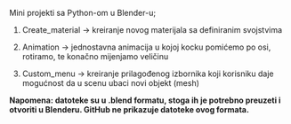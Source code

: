Mini projekti sa Python-om u Blender-u;

1) Create_material -> kreiranje novog materijala sa definiranim svojstvima

2) Animation -> jednostavna animacija u kojoj kocku pomićemo po osi, rotiramo, te konačno mijenjamo veličinu

3) Custom_menu -> kreiranje prilagođenog izbornika koji korisniku daje mogućnost da u scenu ubaci novi objekt (mesh)

**Napomena: datoteke su u .blend formatu, stoga ih je potrebno preuzeti i otvoriti u Blenderu. GitHub ne prikazuje datoteke ovog formata.**
